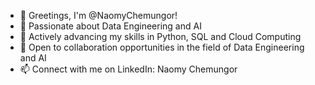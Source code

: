 - 👋 Greetings, I'm @NaomyChemungor!
- 👀 Passionate about Data Engineering and AI
- 🌱 Actively advancing my skills in Python, SQL and Cloud Computing
- 💞️ Open to collaboration opportunities in the field of Data Engineering and AI
- 📫  Connect with me on LinkedIn: Naomy Chemungor

<!---
NaomyChemungor/NaomyChemungor is a ✨ special ✨ repository because its `README.md` (this file) appears on your GitHub profile.
You can click the Preview link to take a look at your changes.
--->

